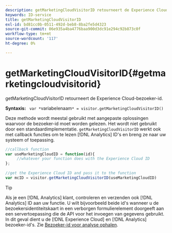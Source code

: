 ```yaml
---
description: getMarketingCloudVisitorID retourneert de Experience Cloud-bezoeker-id.
keywords: ID-service
title: getMarketingCloudVisitorID
exl-id: bd81cc0b-0511-492d-beb8-8ba2fe5d4323
source-git-commit: 06e935a4ba4776baa900d3dc91e294c92b873c0f
workflow-type: tm+mt
source-wordcount: '117'
ht-degree: 0%

---
```


# getMarketingCloudVisitorID{#getmarketingcloudvisitorid}

getMarketingCloudVisitorID retourneert de Experience Cloud-bezoeker-id.

**Syntaxis:** ` var *`variabelenaam`* = visitor.getMarketingCloudVisitorID()`

Deze methode wordt meestal gebruikt met aangepaste oplossingen waarvoor de bezoeker-id moet worden gelezen. Het wordt niet gebruikt door een standaardimplementatie. `getMarketingCloudVisitorID` werkt ook met callback functies om te lezen [!DNL Analytics] ID&#39;s en breng ze naar uw systeem of toepassing.

```js
//callback function 
var useMarketingCloudID = function(id){ 
     //whatever your function does with the Experience Cloud ID 
}; 
 
//get the Experience Cloud ID and pass it to the function 
var mcID = visitor.getMarketingCloudVisitorID(useMarketingCloudID)
```

>[!TIP]
>
>Als je een [!DNL Analytics] klant, controleren en verzenden ook [!DNL Analytics] ID aan uw functie. U wilt bijvoorbeeld beide id&#39;s wanneer u de bezoekersidentiteitskaart in een verborgen formulierelement doorgeeft aan een servertoepassing die de API voor het invoegen van gegevens gebruikt. In dit geval dient u de [!DNL Experience Cloud] en [!DNL Analytics] bezoeker-id&#39;s. Zie [Bezoeker-id voor analyse ophalen](../../library/get-set/getanalyticsvisitorid.md).
